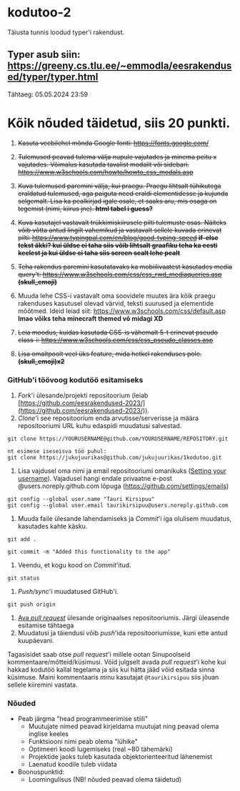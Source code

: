 # kodutoo-2
Täiusta tunnis loodud typer'i rakendust.
## Typer asub siin: https://greeny.cs.tlu.ee/~emmodla/eesrakendused/typer/typer.html
Tähtaeg: 05.05.2024 23:59

# Kõik nõuded täidetud, siis 20 punkti.

1. ~~Kasuta veebilehel mõnda Google fonti: https://fonts.google.com/~~
2. ~~Tulemused peavad tulema välja nupule vajutades ja minema peitu x vajutades. Võimalus kasutada tavalist modalit või sidebari. https://www.w3schools.com/howto/howto_css_modals.asp~~
3. ~~Kuva tulemused paremini välja, kui praegu. Praegu lihtsalt tühikutega eraldatud tulemused, aga paiguta need eraldi elementidesse ja kujunda selgemalt. Lisa ka pealkirjad igale osale, et saaks aru, mis osaga on tegemist (nimi, kiirus jne). **html tabel i guess?**~~

4. ~~Kuva kasutajel vastavalt trükkimiskiirusele pilti tulemuste osas. Näiteks võib võtta antud lingilt vahemikud ja vastavalt sellele kuvada erinevat pilti: https://www.typingpal.com/en/blog/good-typing-speed **if-else tekst äkki? kui üldse ei taha siis võib lihtsalt graafiku teha ka eesti keelest ja kui üldse ei taha siis screen sealt lehe pealt**~~

5. ~~Teha rakendus paremini kasutatavaks ka mobiilivaatest kasutades media query't: https://www.w3schools.com/css/css_rwd_mediaqueries.asp **(skull_emoji)**~~

6. Muuda lehe CSS-i vastavalt oma soovidele muutes ära kõik praegu rakenduses kasutusel olevad värvid, teksti suurused ja elementide mõõtmed. Ideid leiad siit: https://www.w3schools.com/css/default.asp **lmao võiks teha minecraft themed võ midagi XD**

7. ~~Leia moodus, kuidas kasutada CSS-is vähemalt 5-t erinevat pseudo class-i: https://www.w3schools.com/css/css_pseudo_classes.asp~~

8. ~~Lisa omaltpoolt veel üks feature, mida hetkel rakenduses pole. **(skull_emoji)x2**~~

### GitHub'i töövoog kodutöö esitamiseks

1. *Fork*'i ülesande/projekti repositoorium (leiab [https://github.com/eesrakendused-2023/](https://github.com/eesrakendused-2023/)).
1. *Clone*'i see repositoorium enda arvutisse/serverisse ja määra repositooriumi URL kuhu edaspidi muudatusi salvestad.
  ```
  git clone https://YOURUSERNAME@github.com/YOURUSERNAME/REPOSITORY.git

  nt esimese iseseisva töö puhul:
  git clone https://jukujuurikas@github.com/jukujuurikas/1kodutoo.git
  ```
1. Lisa vajdusel oma nimi ja email repositooriumi omanikuks ([Setting your username](https://help.github.com/articles/setting-your-username-in-git/)). Vajadusel hangi endale privaatne e-post @users.noreply.github.com lõpuga (https://github.com/settings/emails)
  ```
  git config --global user.name "Tauri Kirsipuu"
  git config --global user.email taurikirsipuu@users.noreply.github.com
  ```
1. Muuda faile ülesande lahendamiseks ja *Commit*'i iga olulisem muudatus, kasutades kahte käsku.
  ```
  git add .
  ```
  ```
  git commit -m "Added this functionality to the app"
  ```
1. Veendu, et kogu kood on *Commit*'itud.
  ```
  git status
  ```
1. *Push/sync*'i muudatused GitHub'i.
  ```
  git push origin
  ```
1. [Ava *pull request*](https://help.github.com/articles/creating-a-pull-request) ülesande originaalses repositooriumis. Järgi üleasende esitamise tähtaega
1. Muudatusi ja täiendusi võib *push*'ida repositooriumisse, kuni ette antud kuupäevani.

Tagasisidet saab otse *pull request*'i millele ootan Sinupoolseid kommentaare/mõtteid/küsimusi. Võid julgselt avada *pull request*'i kohe kui hakkad kodutöö kallal tegelama ja siis kui hätta jääd võid esitada sinna küsimuse. Maini kommentaaris minu kasutajat `@taurikirsipuu` siis jõuan sellele kiiremini vastata.

### Nõuded

* Peab järgma "head programmeerimise stiili"
    * Muutujate nimed peavad kirjeldama muutujat ning peavad olema inglise keeles
    * Funktsiooni nimi peab olema "lühike"
    * Optimeeri koodi lugemiseks (real ~80 tähemärki)
    * Projektide jaoks tuleb kasutada objektorienteeritud lähenemist
    * Laenatud koodile tuleb viidata
* Boonuspunktid:
    * Loomingulisus (NB! nõuded peavad olema täidetud)


